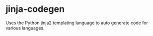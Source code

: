 jinja-codegen
=============

Uses the Python jinja2 templating language to auto generate code for various languages. 
